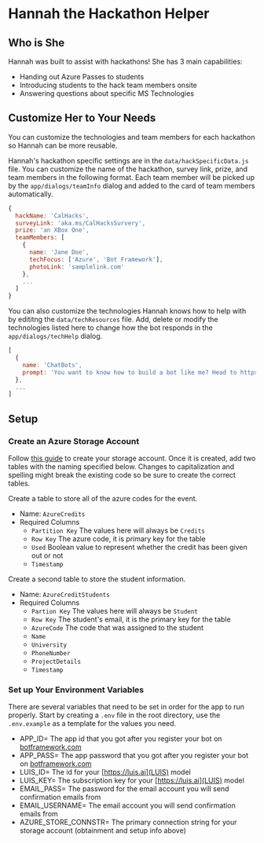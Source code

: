 # Hannah the Hackathon Helper

## Who is She
Hannah was built to assist with hackathons! She has 3 main capabilities:
- Handing out Azure Passes to students
- Introducing students to the hack team members onsite
- Answering questions about specific MS Technologies

## Customize Her to Your Needs
You can customize the technologies and team members for each hackathon so Hannah can be more reusable. 

Hannah's hackathon specific settings are in the `data/hackSpecificData.js` file. You can customize the name of the hackathon, survey link, prize, and team members in the following format. Each team member will be picked up by the `app/dialogs/teamInfo` dialog and added to the card of team members automatically.

```javascript
{
  hackName: 'CalHacks',
  surveyLink: 'aka.ms/CalHacksSurvery',
  prize: 'an XBox One',
  teamMembers: [
    {
      name: 'Jane Doe',
      techFocus: ['Azure', 'Bot Framework'],
      photoLink: 'samplelink.com'
    },
    ...
  ]
}
```

You can also customize the technologies Hannah knows how to help with by edititng the `data/techResources` file. Add, delete or modify the technologies listed here to change how the bot responds in the `app/dialogs/techHelp` dialog.

```javascript
[
  {
    name: 'ChatBots',
    prompt: 'You want to know how to build a bot like me? Head to https://docs.botframework.com/en-us/. You can also head to booth where various team members can help you!'
  },
  ...
]
```

## Setup

### Create an Azure Storage Account
Follow [this guide](https://docs.microsoft.com/en-us/azure/storage/common/storage-create-storage-account) to create your storage account. Once it is created, add two tables with the naming specified below. Changes to capitalization and spelling might break the existing code so be sure to create the correct tables.

Create a table to store all of the azure codes for the event. 
- Name: `AzureCredits`
- Required Columns
    - `Partition Key` The values here will always be `Credits`
    - `Row Key` The azure code, it is primary key for the table
    - `Used` Boolean value to represent whether the credit has been given out or not
    - `Timestamp`

Create a second table to store the student information.
- Name: `AzureCreditStudents`
- Required Columns
    - `Partion Key` The values here will always be `Student`
    - `Row Key` The student's email, it is the primary key for the table
    - `AzureCode` The code that was assigned to the student
    - `Name`
    - `University`
    - `PhoneNumber`
    - `ProjectDetails`
    - `Timestamp`

### Set up Your Environment Variables
There are several variables that need to be set in order for the app to run properly. Start by creating a `.env` file in the root directory, use the `.env.example` as a template for the values you need.

- APP_ID= The app id that you got after you register your bot on [botframework.com](https://botframework.com)
- APP_PASS= The app password that you got after you register your bot on [botframework.com](https://botframework.com)
- LUIS_ID= The id for your [https://luis.ai](LUIS) model
- LUIS_KEY= The subscription key for your [https://luis.ai](LUIS) model
- EMAIL_PASS= The password for the email account you will send confirmation emails from
- EMAIL_USERNAME= The email account you will send confirmation emails from
- AZURE_STORE_CONNSTR= The primary connection string for your storage account (obtainment and setup info above)

